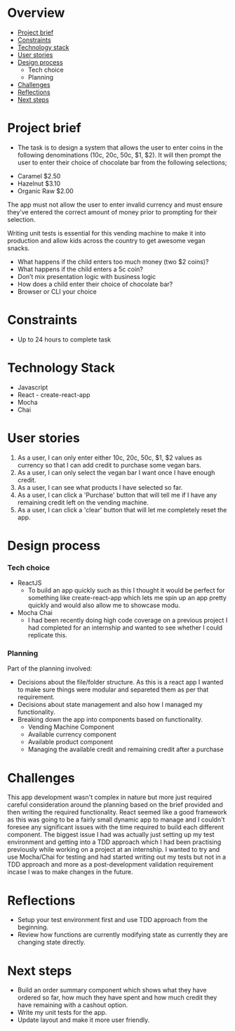 # Overview

* [Project brief](#project-brief)
* [Constraints](#constraints)
* [Technology stack](#technology-stack)
* [User stories](#user-stories)
* [Design process](#design-process)
    * Tech choice
	* Planning
* [Challenges](#challenges)
* [Reflections](#reflections)
* [Next steps](#next-steps)

# Project brief

* The task is to design a system that allows the user to enter coins in the following
denominations (10c, 20c, 50c, $1, $2). It will then prompt the user to enter their choice of
chocolate bar from the following selections; 

- Caramel $2.50
- Hazelnut $3.10
- Organic Raw $2.00

The app must not allow the user to enter invalid currency and must ensure they’ve entered the
correct amount of money prior to prompting for their selection.

Writing unit tests is essential for this vending machine to make it into production and allow kids
across the country to get awesome vegan snacks.

* What happens if the child enters too much money (two $2 coins)?
* What happens if the child enters a 5c coin?
* Don’t mix presentation logic with business logic
* How does a child enter their choice of chocolate bar?
* Browser or CLI your choice

# Constraints

* Up to 24 hours to complete task

# Technology Stack

* Javascript
* React - create-react-app
* Mocha
* Chai

# User stories

1. As a user, I can only enter either 10c, 20c, 50c, $1, $2 values as currency so that I can add credit to purchase some vegan bars.
2. As a user, I can only select the vegan bar I want once I have enough credit.
3. As a user, I can see what products I have selected so far.
4. As a user, I can click a 'Purchase' button that will tell me if I have any remaining credit left on the vending machine.
5. As a user, I can click a 'clear' button that will let me completely reset the app.

# Design process

### Tech choice

* ReactJS
    - To build an app quickly such as this I thought it would be perfect for something like create-react-app which lets me spin up an app pretty quickly and would also allow me to showcase modu.
* Mocha Chai
    - I had been recently doing high code coverage on a previous project I had completed for an internship and wanted to see whether I could replicate this.

### Planning

Part of the planning involved:

* Decisions about the file/folder structure. As this is a react app I wanted to make sure things were modular and separeted them as per that requirement.
* Decisions about state management and also how I managed my functionality.
* Breaking down the app into components based on functionality.
    - Vending Machine Component
    - Available currency component
    - Available product component
    - Managing the available credit and remaining credit after a purchase

# Challenges

This app development wasn't complex in nature but more just required careful consideration around the planning based on the brief provided and then writing the required functionality. React seemed like a good framework as this was going to be a fairly small dynamic app to manage and I couldn't foresee any significant issues with the time required to build each different component. The biggest issue I had was actually just setting up my test environment and getting into a TDD approach which I had been practising previously while working on a project at an internship. I wanted to try and use Mocha/Chai for testing and had started writing out my tests but not in a TDD approach and more as a post-development validation requirement incase I was to make changes in the future.


# Reflections

- Setup your test environment first and use TDD approach from the beginning.
- Review how functions are currently modifying state as currently they are changing state directly.

# Next steps

- Build an order summary component which shows what they have ordered so far, how much they have spent and how much credit they have remaining with a cashout option.
- Write my unit tests for the app.
- Update layout and make it more user friendly.


